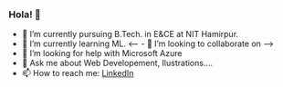 ### Hola! 👋
- 🔭 I’m currently pursuing B.Tech. in E&CE at NIT Hamirpur.
- 🌱 I’m currently learning ML.
<-- - 👯 I’m looking to collaborate on -->
- 🤔 I’m looking for help with Microsoft Azure
- 💬 Ask me about Web Developement, Ilustrations....
- 📫 How to reach me: <a href="https://www.linkedin.com/in/aniket-srivastava-63544b171/">LinkedIn</a>
